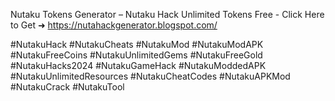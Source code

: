 Nutaku Tokens Generator – Nutaku Hack Unlimited Tokens Free - Click Here to Get ➜ 	https://nutahackgenerator.blogspot.com/	


#NutakuHack #NutakuCheats #NutakuMod #NutakuModAPK #NutakuFreeCoins #NutakuUnlimitedGems #NutakuFreeGold #NutakuHacks2024 #NutakuGameHack #NutakuModdedAPK #NutakuUnlimitedResources #NutakuCheatCodes #NutakuAPKMod #NutakuCrack #NutakuTool
